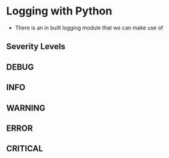 # Logging with Python
- There is an in built logging module that we can make use of
## Severity Levels
 **DEBUG**
 -

 **INFO**
 -

 **WARNING**
 -

 **ERROR**
 -

 **CRITICAL**
 - 
